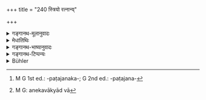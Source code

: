 +++
title = "240 स्त्रियो रत्नान्य्"

+++

<details><summary>गङ्गानथ-मूलानुवादः</summary>

Wives, gems, learning, virtue, purity, wise saying and the various arts may be obtained from all sources.—(240)
</details>

<details><summary>मेधातिथिः</summary>

**रत्नानि** मणयः शम्बरपुलिन्दादिभ्यो ऽप्य् उपात्ताः शुद्धास् तद्वद् **विद्या**द्य् अपीति । **शिल्पानि** च विचित्रपत्रच्छेद्यादीन्य् अदुष्टान्य् अगर्हितानि चैलनिर्णेजनपटरञ्जनबन्धादीनि[^५७६] । **सर्वतो** जातिविशेषम् अनपेक्ष्य **समादेयानि** स्वीकर्तव्यानि निश्चितातिधैर्यभावैः । "विषाद् अप्य् अमृतम्" (म्ध् २.२३९) इत्य् एवमादिभिर् अनेकवाक्यत्वात्[^५७७] समानप्रक्रमत्वेन सर्व एते ऽर्थवादाः ॥ २.२४० ॥


[^५७७]:
     M G: anekavākyād vā


[^५७६]:
     M G 1st ed.: -paṭajanaka-; G 2nd ed.: -paṭajana-
</details>

<details><summary>गङ्गानथ-भाष्यानुवादः</summary>

‘*Gems*’—precious stones, even though obtained from such low-born people as the Śabara, the Pulinda and so forth, are regarded as clean; similarly should learning be regarded.

‘*Arts*’—*e.g*., Painting, etc., and those that have been regarded as mean, such as clothes-washing, the colouring and tying of cloth and so forth.

‘*From all sources*’—*i.e*., irrespective of considerations of caste.

‘*May be obtained*,’—accepted; by persons whose patience is truly assured. Begininng with Verse 239, all that is said is syntactically connected, and forming part of the same context, the whole is to be regarded as a commendatory statement.—(240)
</details>

<details><summary>गङ्गानथ-टिप्पन्यः</summary>

‘*Striyo ratnāni*’—‘Wives, gems’ (Medhātithi and Govindarāja);—‘gem-like
wives’ (Rāghavānanda).

This verse occurs in *Devalasmṛti* also (quoted in
*Vīramitrodaya-Saṃskāra*, p. 514).
</details>

<details><summary>Bühler</summary>

240	Excellent wives, learning, (the knowledge of) the law, (the rules of) purity, good advice, and various arts may be acquired from anybody.
</details>
